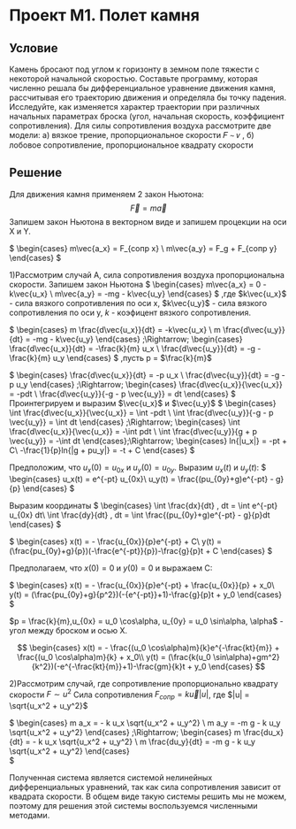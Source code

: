 # Проект М1. Полет камня

## Условие
Камень бросают под углом к горизонту в земном поле
тяжести с некоторой начальной скоростью. Составьте программу, которая
численно решала бы дифференциальное уравнение движения камня,
рассчитывая его траекторию движения и определяла бы точку падения.
Исследуйте, как изменяется характер траектории при различных начальных
параметрах броска (угол, начальная скорость, коэффициент сопротивления).
Для силы сопротивления воздуха рассмотрите две модели: а) вязкое трение,
пропорциональное скорости 𝐹 ∼ 𝑣 , б) лобовое сопротивление,
пропорциональное квадрату скорости

## Решение
Для движения камня применяем 2 закон Ньютона:
$$
\vec{F} = m \vec{a}
$$
Запишем закон Ньютона в векторном виде и запишем процекции на оси X и Y. 

$
\begin{cases}
m\vec{a_x} = F_{сопр x} \\
m\vec{a_y} = F_g + F_{сопр y}
\end{cases}
$

1)Рассмотрим случай A, сила сопротивления воздуха пропорциональна скорости. 
Запишем закон Ньютона
$
\begin{cases}
m\vec{a_x} = 0 - k\vec{u_x} \\
m\vec{a_y} = -mg - k\vec{u_y}
\end{cases}
$
,где $k\vec{u_x}$ - сила вязкого сопротивления по оси x, $k\vec{u_y}$ - сила
вязкого сопротивления по оси y, $k$ - коэфицент вязкого сопротивления.

$
\begin{cases}
m \frac{d\vec{u_x}}{dt} = -k\vec{u_x} \\
m \frac{d\vec{u_y}}{dt} = -mg - k\vec{u_y}
\end{cases} \;\Rightarrow\;
\begin{cases}
\frac{d\vec{u_x}}{dt} = -\frac{k}{m} u_x \\
\frac{d\vec{u_y}}{dt} = -g - \frac{k}{m} u_y
\end{cases}
$ ,пусть p = $\frac{k}{m}$ 

$
\begin{cases}
\frac{d\vec{u_x}}{dt} = -p u_x \\
\frac{d\vec{u_y}}{dt} = -g - p u_y
\end{cases} \;\Rightarrow\;
\begin{cases}
\frac{d\vec{u_x}}{\vec{u_x}} = -pdt \\
\frac{d\vec{u_y}}{-g - p \vec{u_y}} = dt
\end{cases}
$ Проинтегрируем и выразим $\vec{u_x}$ и $\vec{u_y}$
$
\begin{cases}
\int \frac{d\vec{u_x}}{\vec{u_x}} = \int -pdt \\
\int \frac{d\vec{u_y}}{-g - p \vec{u_y}} = \int dt
\end{cases} \;\Rightarrow\;
\begin{cases}
\int \frac{d\vec{u_x}}{\vec{u_x}} = -\int pdt \\
\int \frac{d\vec{u_y}}{g + p \vec{u_y}} = -\int dt
\end{cases}\;\Rightarrow\;
\begin{cases}
ln{|u_x|} = -pt + C\\
-\frac{1}{p}ln{|g + pu_y|} = -t + C
\end{cases}
$

Предположим, что $u_x(0) = u_{0x}$ и $u_y(0) = u_{0y}$. Выразим $u_x(t)$ и $u_y(t)$:
$
\begin{cases}
u_x(t) = e^{-pt} u_{0x}\\
u_y(t) = \frac{(pu_{0y}+g)e^{-pt} - g}{p}
\end{cases}
$

Выразим координаты
$
\begin{cases}
\int \frac{dx}{dt} \, dt = \int e^{-pt} u_{0x} dt\\
\int \frac{dy}{dt} \, dt = \int \frac{(pu_{0y}+g)e^{-pt} - g}{p}dt
\end{cases}
$

$
\begin{cases}
x(t) = - \frac{u_{0x}}{p}e^{-pt} + C\\
y(t) = (\frac{pu_{0y}+g}{p})(-\frac{e^{-pt}}{p})-\frac{g}{p}t + C
\end{cases}
$

Предполагаем, что $x(0) = 0$ и $y(0) = 0$ и выражаем C:

$
\begin{cases}
x(t) = - \frac{u_{0x}}{p}e^{-pt} + \frac{u_{0x}}{p} + x_0\\
y(t) = (\frac{pu_{0y}+g}{p^2})(-{e^{-pt}}+1)-\frac{g}{p}t + y_0
\end{cases}
$

$p = \frac{k}{m},u_{0x} = u_0 \cos\alpha, u_{0y} = u_0 \sin\alpha, \alpha$ - угол между броском и осью X.

$$
\begin{cases}
x(t) = - \frac{(u_0 \cos\alpha)m}{k}e^{-\frac{kt}{m}} + \frac{(u_0 \cos\alpha)m}{k} + x_0\\
y(t) = (\frac{k(u_0 \sin\alpha)+gm^2}{k^2})(-e^{-\frac{kt}{m}}+1)-\frac{gm}{k}t + y_0
\end{cases}
$$

2)Рассмотрим случай, где сопротивление пропорционально квадрату скорости $F \sim u^2$
Сила сопротивления $F_{сопр} = k \vec{u} |u|$, где $|u| = \sqrt{u_x^2 + u_y^2}$

$
\begin{cases}
m a_x = - k u_x \sqrt{u_x^2 + u_y^2} \\
m a_y = -m g - k u_y \sqrt{u_x^2 + u_y^2}
\end{cases} \;\Rightarrow\;
\begin{cases}
m \frac{du_x}{dt} = - k u_x \sqrt{u_x^2 + u_y^2} \\
m \frac{du_y}{dt} = -m g - k u_y \sqrt{u_x^2 + u_y^2}
\end{cases}\
$

Полученная система является системой нелинейных дифференциальных уравнений, так как сила сопротивления зависит 
от квадрата скорости. В общем виде такую системы решить мы не можем, поэтому для решения этой системы
воспользуемся численными методами. 

